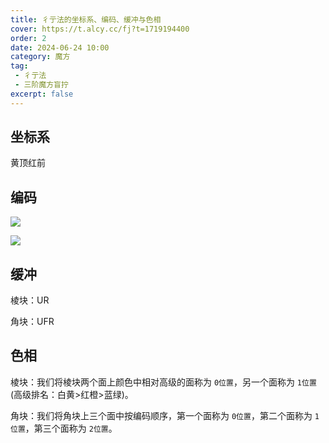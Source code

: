 ```yaml
---
title: 彳亍法的坐标系、编码、缓冲与色相
cover: https://t.alcy.cc/fj?t=1719194400
order: 2
date: 2024-06-24 10:00
category: 魔方
tag: 
 - 彳亍法
 - 三阶魔方盲拧
excerpt: false
---
```


## 坐标系

黄顶红前

## 编码

![](https://happier-blog-picture.oss-cn-qingdao.aliyuncs.com/3x3x3BLD/%E5%BD%B3%E4%BA%8D%E6%B3%95%E7%BC%96%E7%A0%81%E5%9B%BE01.jpg)

![](https://happier-blog-picture.oss-cn-qingdao.aliyuncs.com/3x3x3BLD/%E5%BD%B3%E4%BA%8D%E6%B3%95%E7%BC%96%E7%A0%81%E5%9B%BE02.jpg)

## 缓冲

棱块：UR

角块：UFR

## 色相

棱块：我们将棱块两个面上颜色中相对高级的面称为 `0位置`，另一个面称为 `1位置` (高级排名：白黄>红橙>蓝绿)。

角块：我们将角块上三个面中按编码顺序，第一个面称为 `0位置`，第二个面称为 `1位置`，第三个面称为 `2位置`。

